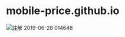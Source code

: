 # mobile-price.github.io

![註解 2019-06-28 014648](https://user-images.githubusercontent.com/4011729/60288398-aebea180-9946-11e9-8e18-c4ee29485d07.jpg)
